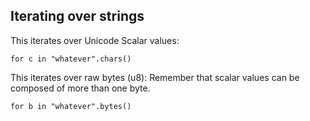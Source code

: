 ## Iterating over strings
This iterates over Unicode Scalar values:

``
for c in "whatever".chars()
``

This iterates over raw bytes (u8):
Remember that scalar values can be composed of more than one byte.

``
for b in "whatever".bytes()
``